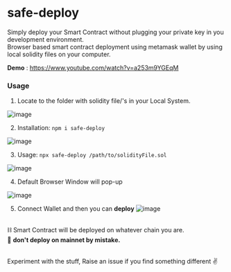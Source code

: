 # safe-deploy
Simply deploy your Smart Contract without plugging your private key in you development environment. <br />
Browser based smart contract deployment using metamask wallet by using local solidity files on your computer.

**Demo** : https://www.youtube.com/watch?v=a253m9YGEqM
### Usage

1. Locate to the folder with solidity file/'s in your Local System.

![image](https://user-images.githubusercontent.com/66105983/211627607-b758d95b-458b-4bcb-a538-c9720992511c.png)

2. Installation: `npm i safe-deploy`

![image](https://user-images.githubusercontent.com/66105983/211627770-237a9075-7d7b-4b2d-9a12-436b0a85c505.png)

3. Usage: `npx safe-deploy /path/to/solidityFile.sol`

![image](https://user-images.githubusercontent.com/66105983/211627976-ecbf1873-a1fa-4fbd-99b9-836ae28dcb73.png)

4. Default Browser Window will pop-up

![image](https://user-images.githubusercontent.com/66105983/211628268-6c1cd896-862a-4217-af45-23af16698c9d.png)

5. Connect Wallet and then you can <strong>deploy</strong>
![image](https://user-images.githubusercontent.com/66105983/211629499-f3a66989-0da2-4c46-a433-84ce6b0525e9.png)

<br />
⛓ Smart Contract will be deployed on whatever chain you are.  <br />
🔺 <strong>don't deploy on mainnet by mistake.</strong>  <br /><br />

Experiment with the stuff, Raise an issue if you find something different ✌
